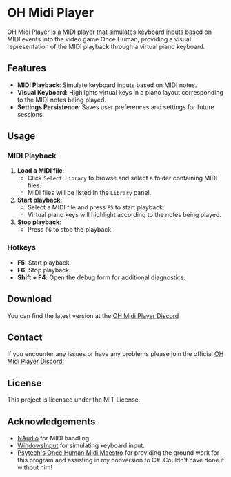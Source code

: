 # OH Midi Player

OH Midi Player is a MIDI player that simulates keyboard inputs based on MIDI events into the video game Once Human, providing a visual representation of the MIDI playback through a virtual piano keyboard.

## Features

- **MIDI Playback**: Simulate keyboard inputs based on MIDI notes.
- **Visual Keyboard**: Highlights virtual keys in a piano layout corresponding to the MIDI notes being played.
- **Settings Persistence**: Saves user preferences and settings for future sessions.

## Usage

### MIDI Playback

1. **Load a MIDI file**: 
   - Click `Select Library` to browse and select a folder containing MIDI files.
   - MIDI files will be listed in the `Library` panel.
2. **Start playback**: 
   - Select a MIDI file and press `F5` to start playback.
   - Virtual piano keys will highlight according to the notes being played.
3. **Stop playback**: 
   - Press `F6` to stop the playback.

### Hotkeys

- **F5**: Start playback.
- **F6**: Stop playback.
- **Shift + F4**: Open the debug form for additional diagnostics.

## Download
You can find the latest version at the [OH Midi Player Discord](https://discord.gg/bSeZ8EDYAj)


## Contact

If you encounter any issues or have any problems please join the official [OH Midi Player Discord!](https://discord.gg/bSeZ8EDYAj)

## License

This project is licensed under the MIT License.

## Acknowledgements

- [NAudio](https://github.com/naudio/NAudio) for MIDI handling.
- [WindowsInput](https://inputsimulator.codeplex.com/) for simulating keyboard input.
- [Psytech's Once Human Midi Maestro](https://github.com/Psystec/Once-Human-Midi-Maestro) for providing the ground work for this program and assisting in my conversion to C#. Couldn't have done it without him!
